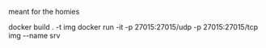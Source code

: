 meant for the homies

docker build . -t img
docker run -it -p 27015:27015/udp -p 27015:27015/tcp img --name srv
